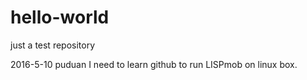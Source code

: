# hello-world
just a test repository


2016-5-10 puduan
I need to learn github to run LISPmob on linux box.
